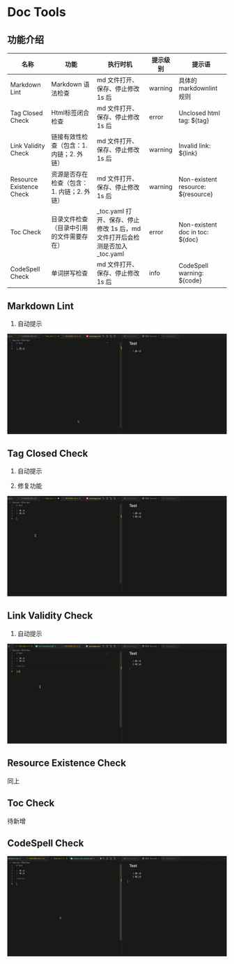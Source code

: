 # Doc Tools

## 功能介绍

| 名称                     | 功能                                       | 执行时机                          | 提示级别 | 提示语                             |
| ------------------------ | ------------------------------------------ | --------------------------------- | -------- | ---------------------------------- |
| Markdown Lint            | Markdown 语法检查                          | md 文件打开、保存、停止修改 1s 后 | warning  | 具体的 markdownlint 规则           |
| Tag Closed Check         | Html标签闭合检查                               | md 文件打开、保存、停止修改 1s 后 | error    | Unclosed html tag: ${tag}         |
| Link Validity Check      | 链接有效性检查（包含：1. 内链；2. 外链）   | md 文件打开、保存、停止修改 1s 后 | warning  | Invalid link: ${link}              |
| Resource Existence Check | 资源是否存在检查（包含：1. 内链；2. 外链） | md 文件打开、保存、停止修改 1s 后 | warning  | Non-existent resource: ${resource} |
| Toc Check                | 目录文件检查（目录中引用的文件需要存在）   | _toc.yaml 打开、保存、停止修改 1s 后，md 文件打开后会检测是否加入 _toc.yaml | error    | Non-existent doc in toc: ${doc} |
| CodeSpell Check          | 单词拼写检查                               | md 文件打开、保存、停止修改 1s 后 | info     | CodeSpell warning: ${code}          |

## Markdown Lint

1. 自动提示

![Markdown Lint](src/assets//gif/lint-markdown.gif)

## Tag Closed Check

1. 自动提示

2. 修复功能

![Tag Closed Check](src/assets//gif/check-tag-closed.gif)

## Link Validity Check

1. 自动提示

![Link Validity Check](src/assets//gif/check-link-validity.gif)

## Resource Existence Check

同上

## Toc Check

待新增

## CodeSpell Check

![CodeSpell Check](src/assets//gif/check-codespell.gif)
